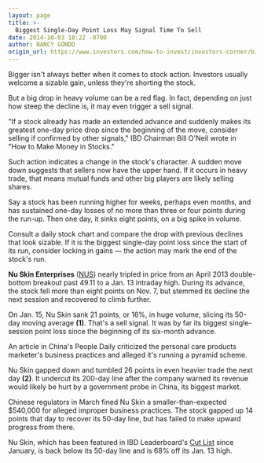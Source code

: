```yaml
---
layout: page
title: >-
  Biggest Single-Day Point Loss May Signal Time To Sell
date: 2014-10-03 18:22 -0700
author: NANCY GONDO
origin_url: https://www.investors.com/how-to-invest/investors-corner/biggest-single-day-point-loss-may-signal-time-to-sell/
---
```


Bigger isn't always better when it comes to stock action. Investors usually welcome a sizable gain, unless they're shorting the stock.

But a big drop in heavy volume can be a red flag. In fact, depending on just how steep the decline is, it may even trigger a sell signal.

"If a stock already has made an extended advance and suddenly makes its greatest one-day price drop since the beginning of the move, consider selling if confirmed by other signals," IBD Chairman Bill O'Neil wrote in "How to Make Money in Stocks."

Such action indicates a change in the stock's character. A sudden move down suggests that sellers now have the upper hand. If it occurs in heavy trade, that means mutual funds and other big players are likely selling shares.

Say a stock has been running higher for weeks, perhaps even months, and has sustained one-day losses of no more than three or four points during the run-up. Then one day, it sinks eight points, on a big spike in volume.

Consult a daily stock chart and compare the drop with previous declines that look sizable. If it is the biggest single-day point loss since the start of its run, consider locking in gains — the action may mark the end of the stock's run.

**Nu Skin Enterprises** ([NUS](https://research.investors.com/quote.aspx?symbol=NUS)) nearly tripled in price from an April 2013 double-bottom breakout past 49.11 to a Jan. 13 intraday high. During its advance, the stock fell more than eight points on Nov. 7, but stemmed its decline the next session and recovered to climb further.

On Jan. 15, Nu Skin sank 21 points, or 16%, in huge volume, slicing its 50-day moving average **(1)**. That's a sell signal. It was by far its biggest single-session point loss since the beginning of its six-month advance.

An article in China's People Daily criticized the personal care products marketer's business practices and alleged it's running a pyramid scheme.

Nu Skin gapped down and tumbled 26 points in even heavier trade the next day **(2)**. It undercut its 200-day line after the company warned its revenue would likely be hurt by a government probe in China, its biggest market.

Chinese regulators in March fined Nu Skin a smaller-than-expected \$540,000 for alleged improper business practices. The stock gapped up 14 points that day to recover its 50-day line, but has failed to make upward progress from there.

Nu Skin, which has been featured in IBD Leaderboard's [Cut List](http://leaderboard.investors.com/leaderboard/leaders/default.aspx) since January, is back below its 50-day line and is 68% off its Jan. 13 high.
